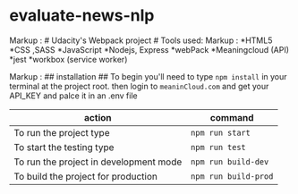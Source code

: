 # evaluate-news-nlp
 Markup :  # Udacity's Webpack project #
Tools used:
 Markup : *HTML5
          *CSS ,SASS
          *JavaScript
          *Nodejs, Express
          *webPack
          *Meaningcloud (API)
          *jest
          *workbox (service worker)

Markup :  ## installation ##
To begin you'll need to type `npm install` in your terminal at the project root.
then login to  `meaninCloud.com` and get your API_KEY and palce it in an .env file


action                                   |    command
---------------------------------------- | -------------
To run the project type                  |    `npm run start`
To start the testing type                |    `npm run test`
To run the project in development mode   |    `npm run build-dev`
To build the project for production      |    `npm run build-prod`
